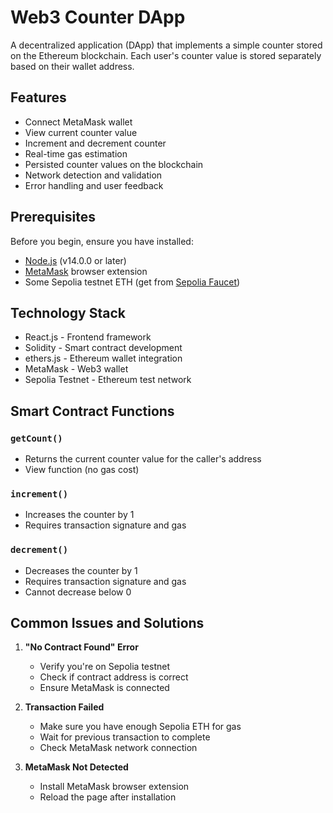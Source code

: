 # Web3 Counter DApp

A decentralized application (DApp) that implements a simple counter stored on the Ethereum blockchain. Each user's counter value is stored separately based on their wallet address.

## Features

- Connect MetaMask wallet
- View current counter value
- Increment and decrement counter
- Real-time gas estimation
- Persisted counter values on the blockchain
- Network detection and validation
- Error handling and user feedback

## Prerequisites

Before you begin, ensure you have installed:
- [Node.js](https://nodejs.org/) (v14.0.0 or later)
- [MetaMask](https://metamask.io/) browser extension
- Some Sepolia testnet ETH (get from [Sepolia Faucet](https://sepoliafaucet.com))

## Technology Stack

- React.js - Frontend framework
- Solidity - Smart contract development
- ethers.js - Ethereum wallet integration
- MetaMask - Web3 wallet
- Sepolia Testnet - Ethereum test network

## Smart Contract Functions

### `getCount()`
- Returns the current counter value for the caller's address
- View function (no gas cost)

### `increment()`
- Increases the counter by 1
- Requires transaction signature and gas

### `decrement()`
- Decreases the counter by 1
- Requires transaction signature and gas
- Cannot decrease below 0

## Common Issues and Solutions

1. **"No Contract Found" Error**
   - Verify you're on Sepolia testnet
   - Check if contract address is correct
   - Ensure MetaMask is connected

2. **Transaction Failed**
   - Make sure you have enough Sepolia ETH for gas
   - Wait for previous transaction to complete
   - Check MetaMask network connection

3. **MetaMask Not Detected**
   - Install MetaMask browser extension
   - Reload the page after installation
